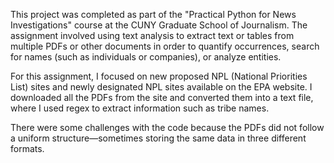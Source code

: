 This project was completed as part of the "Practical Python for News Investigations" course at the CUNY Graduate School of Journalism. The assignment involved using text analysis to extract text or tables from multiple PDFs or other documents in order to quantify occurrences, search for names (such as individuals or companies), or analyze entities.

For this assignment, I focused on new proposed NPL (National Priorities List) sites and newly designated NPL sites available on the EPA website. I downloaded all the PDFs from the site and converted them into a text file, where I used regex to extract information such as tribe names.

There were some challenges with the code because the PDFs did not follow a uniform structure—sometimes storing the same data in three different formats.
